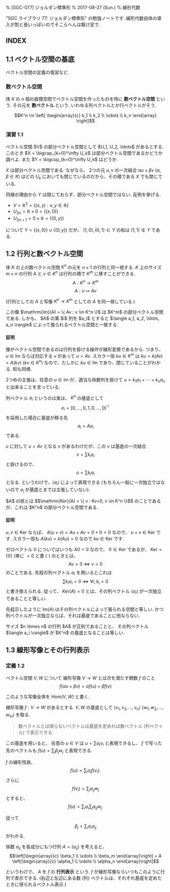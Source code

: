 % [SGC-077] ジョルダン標準形
% 2017-08-27 (Sun.)
% 線形代数

"SGC ライブラリ 77: ジョルダン標準形" の勉強ノートです.
線形代数自体の導入が割と長いっぽいのでそこらへんは駆け足で.

## INDEX
<div id=toc></div>

## 1.1 ベクトル空間の基底

ベクトル空間の定義の復習など.

### 数ベクトル空間

体 $K$ の $n$ 個の直積空間でベクトル空間を作ったものを特に **数ベクトル空間** という.
その元を **数ベクトル** という.
いわゆる列ベクトルとか行ベクトルがそう.

$$K^n \ni \left[
\begin{array}{c}
k_1 \\ k_2 \\ \vdots \\ k_n
\end{array}
\right]$$

### 演習 1.1

<div class=thm>
ベクトル空間 $V$ の部分ベクトル空間として
$U_1, U_2, \ldots$
があるとする.
このとき
$X = \bigcap_{k=0}^\infty U_k$
は部分ベクトル空間であるかどうか調べよ.
また
$Y = \bigcup_{k=0}^\infty U_k$
はどうか.
</div>

$X$ は部分ベクトル空間である.
なぜなら、
2つの元 $u, v$ の一次結合
$\alpha u + \beta v$ ($\alpha,\beta \in K$)
はどの $U_k$ においても閉じているのだから、その積である $X$ でも閉じている.

同様の理由から $Y$ は閉じておらず、部分ベクトル空間ではない.
反例を挙げる.

- $V = \mathbb{R}^2 = \{ (x,y) : x, y \in \mathbb{R} \}$
- $U_{2n} = \mathbb{R} \times 0 = \{ (x,0) \}$
- $U_{2n+1} = 0 \times \mathbb{R} = \{ (0, y) \}$

について $Y = \{(x,0)\} \cup \{(0,y)\}$ だが、
$(1,0), (0,1) \in Y$
の和は
$(1,1) \not\in Y$
である.

## 1.2 行列と数ベクトル空間

体 $K$ の上の数ベクトル空間 $K^n$ の元を $n \times 1$ の行列と同一視する.
$K$ 上のサイズ $m\times n$ の行列 $A$ と $v \in K^n$ は行列の積で $K^m$ に移すことができる.
$$A: K^n \to K^m$$
$$A: v \mapsto Av$$

(行列としての $A$ と写像 $K^n\to K^m$ としての $A$ を同一視している.)

<div class=thm>
この像 $\mathrm{Im}(A) = \{ Av : v \in K^n \}$ は $K^m$ の部分ベクトル空間である.
しかも、
$A$ の第 $i$ 列を $a_i$ とすると
$\langle a_1, a_2, \ldots, a_n \rangle$
によって張られるベクトル空間と一致する.
</div>

#### 証明

像がベクトル空間であるのは行列を掛ける操作が線形変換であるから.
つまり、$u \in \mathrm{Im}$ ならば対応する $v$ があって $u=Av$.
スカラー倍 $ku \in K^m$ は
$ku=k(Av)=A(kv)$ ($kv \in K^n$)
なので、たしかに
$ku \in \mathrm{Im}$
であり、閉じていることがわかる. 和も同様.

2つめの主張は、任意の
$u \in \mathrm{Im}$
が、適当な係数列を掛けて
$u = k_1a_1 + \cdots + k_na_n$
と出来ることを言っている.

列ベクトル $a_i$ というのは実は、 $K^n$ の基底として
$$e_i = \left[ 0,\ldots,0,1,0,\ldots,0 \right]^\top$$
を採用した場合に基底が移る先
$$a_i = Ae_i$$
である.

$u$ に対して $u=Av$ となる $v$ があるわけだが、この $v$ は基底の一次結合
$$v = \sum k_i e_i$$
と掛けるので、
$$u = \sum k_i a_i$$
となる.
というわけで、$\langle a_i \rangle$ によって表現できる
(もちろん一般に一次独立ではないので $a_i$ が基底とまでは主張していない).

<div class=thm>
$A$ の核とは
$$\mathrm{Ker}(A) = \{ v : Kv=0, v \in K^n \}$$
のことであるが、これは $K^n$ の部分ベクトル空間である.
</div>

#### 証明
$u,v\in\mathrm{Ker}$ ならば、
$A(u+v) = Au+Av=0+0=0$
なので、
$u+v\in\mathrm{Ker}$
です.
スカラー倍も
$A(ku)=k(Au)=0$
なので
$ku\in\mathrm{Ker}$
です.

ゼロベクトル $0$ についてはいつも $A0=0$ なので、
$0 \in \mathrm{Ker}$
であるが、
$\mathrm{Ker}=\{0\}$ (単に $=0$ と書く)
のときとは、
$$Av=0 \iff v=0$$
のことである.
先程の列ベクトル $a_i$ を用いるとこれは
$$\sum k_i a_i = 0 \iff \forall i, k_i=0$$
と書き換えられる.
従って、
$\mathrm{Ker}(A)=0$ とは、その列ベクトル $\langle a_i \rangle$ が一次独立であることと等しい.

先程示したように $\mathrm{Im}(A)$ はその列ベクトルによって張られる空間と等しい.
かつ列ベクトルが一次独立ならば、それは基底であることに他ならない.


<div class=thm>
サイズ $n \times n$ の行列 $A$ が正則であることと、
その列ベクトル $\langle a_i \rangle$ が $K^n$ の基底となることは等しい.</div>

## 1.3 線形写像とその行列表示

### 定義 1.2
ベクトル空間 $V, W$ について
線形写像 $V \to W$ とは次を満たす関数 $f$ のこと
$$f(\alpha u + \beta v) = \alpha f(u) + \beta f(v)$$

このような写像全体を $\mathrm{Hom}(V,W)$ と書く.

線形写像
$f : V \to W$
があるとする.
$V, W$ の基底として
$\langle v_1, v_2, \ldots, v_n \rangle$
$\langle w_1, w_2, \ldots, w_m \rangle$
を取る.

> 数ベクトルとは限らないベクトルは基底を定めれば数ベクトル (列ベクトル) で表示できる.

この基底を用いると、
任意の $u\in V$ は
$u = \sum \alpha_i v_i$ と表現できるし、
$f$ で写った先のベクトルも
$f(u) = \sum_j \beta_j w_j$ と表現できる.

$f$ の線形性故、
$$f(u) = \sum_i \alpha_i f(v_i).$$
さらに
$$f(v_i) = \sum_j a_{ij} w_j$$
とすると、
$$f(u) = \sum_i \alpha_i \sum_j a_{ij} w_j.$$

従って
$$\beta_j = \sum_i \alpha_i a_{ij}$$
がわかる.

係数 $a_{ij}$ を各成分にもつ行列 $A = (a_{ij})$ を考えると、
$$\left[\begin{array}{c}
\beta_1 \\ \vdots \\ \beta_m
\end{array}\right]
= A
\left[\begin{array}{c}
\alpha_1 \\ \vdots \\ \alpha_n
\end{array}\right]$$

というわけで、
$A$ を $f$ の **行列表示** という.
$f$ が線形写像ならいつもこのように行列で表示できる.
(右辺と左辺にある数 (列) ベクトルは、それぞれ基底を定めたときに得られるベクトル表示.)

